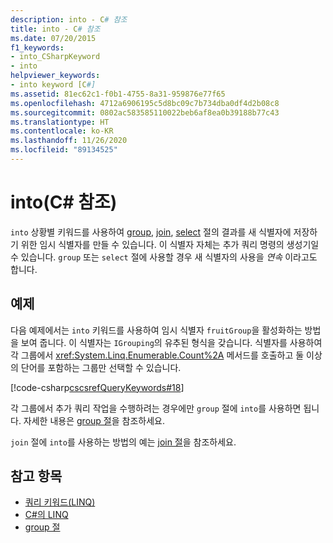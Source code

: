 ```yaml
---
description: into - C# 참조
title: into - C# 참조
ms.date: 07/20/2015
f1_keywords:
- into_CSharpKeyword
- into
helpviewer_keywords:
- into keyword [C#]
ms.assetid: 81ec62c1-f0b1-4755-8a31-959876e77f65
ms.openlocfilehash: 4712a6906195c5d8bc09c7b734dba0df4d2b08c8
ms.sourcegitcommit: 0802ac583585110022beb6af8ea0b39188b77c43
ms.translationtype: HT
ms.contentlocale: ko-KR
ms.lasthandoff: 11/26/2020
ms.locfileid: "89134525"
---
```

# <a name="into-c-reference"></a>into(C# 참조)

`into` 상황별 키워드를 사용하여 [group](group-clause.md), [join](join-clause.md), [select](select-clause.md) 절의 결과를 새 식별자에 저장하기 위한 임시 식별자를 만들 수 있습니다. 이 식별자 자체는 추가 쿼리 명령의 생성기일 수 있습니다. `group` 또는 `select` 절에 사용할 경우 새 식별자의 사용을 *연속* 이라고도 합니다.

## <a name="example"></a>예제

다음 예제에서는 `into` 키워드를 사용하여 임시 식별자 `fruitGroup`을 활성화하는 방법을 보여 줍니다. 이 식별자는 `IGrouping`의 유추된 형식을 갖습니다. 식별자를 사용하여 각 그룹에서 <xref:System.Linq.Enumerable.Count%2A> 메서드를 호출하고 둘 이상의 단어를 포함하는 그룹만 선택할 수 있습니다.

[!code-csharp[cscsrefQueryKeywords#18](~/samples/snippets/csharp/VS_Snippets_VBCSharp/CsCsrefQueryKeywords/CS/Into.cs#18)]

각 그룹에서 추가 쿼리 작업을 수행하려는 경우에만 `group` 절에 `into`를 사용하면 됩니다. 자세한 내용은 [group 절](group-clause.md)을 참조하세요.

`join` 절에 `into`를 사용하는 방법의 예는 [join 절](join-clause.md)을 참조하세요.

## <a name="see-also"></a>참고 항목

- [쿼리 키워드(LINQ)](query-keywords.md)
- [C#의 LINQ](../../linq/index.md)
- [group 절](group-clause.md)
